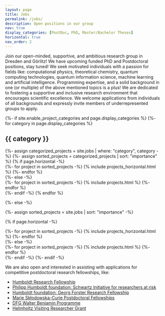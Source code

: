 ```yaml
---
layout: page
title: Jobs
permalink: /jobs/
description: Open positions in our group
nav: true
display_categories: [PostDoc, PhD, Master/Bachelor Theses]
horizontal: true
nav_order: 2
---
```


Join our open-minded, supportive, and ambitious research group in Dresden and Görlitz! We have upcoming funded PhD and Postdoctoral positions, stay tuned! We seek motivated individuals with a passion for fields like: computational physics, theoretical chemistry, quantum computing technologies, quantum information science, machine learning and artificial intelligence. Programming expertise, and a solid background in one (or multiple) of the above mentioned topics is a plus! We are dedicated to fostering a supportive and inclusive research environment that encourages scientific excellence. We welcome applications from individuals of all backgrounds and expressly invite members of underrepresented groups to apply. 


<!-- pages/jobs.md -->
<div class="jobs">
{%- if site.enable_project_categories and page.display_categories %}
  <!-- Display categorized jobs -->
  {%- for category in page.display_categories %}
  <h2 class="category">{{ category }}</h2>
  {%- assign categorized_projects = site.jobs | where: "category", category -%}
  {%- assign sorted_projects = categorized_projects | sort: "importance" %}
  <!-- Generate cards for each project -->
  {% if page.horizontal -%}
  <div class="container">
    <div class="row row-cols-2">
    {%- for project in sorted_projects -%}
      {% include projects_horizontal.html %}
    {%- endfor %}
    </div>
  </div>
  {%- else -%}
  <div class="grid">
    {%- for project in sorted_projects -%}
      {% include projects.html %}
    {%- endfor %}
  </div>
  {%- endif -%}
  {% endfor %}

{%- else -%}
<!-- Display jobs without categories -->
  {%- assign sorted_projects = site.jobs | sort: "importance" -%}
  <!-- Generate cards for each project -->
  {% if page.horizontal -%}
  <div class="container">
    <div class="row row-cols-2">
    {%- for project in sorted_projects -%}
      {% include projects_horizontal.html %}
    {%- endfor %}
    </div>
  </div>
  {%- else -%}
  <div class="grid">
    {%- for project in sorted_projects -%}
      {% include projects.html %}
    {%- endfor %}
  </div>
  {%- endif -%}
{%- endif -%}
</div>

We are also open and interested in assisting with applications for competitive postdoctoral research fellowships, like: 

<ul>
<li>
<a href='https://www.humboldt-foundation.de/en/apply/sponsorship-programmes/humboldt-research-fellowship'>Humboldt Research Fellowship</a>
</li>

<li>
<a href='https://www.humboldt-foundation.de/en/apply/sponsorship-programmes/philipp-schwartz-initiative#h6386'>Philipp Humboldt foundation: Schwartz Initiative for researchers at risk</a>
</li>

<li>
<a href='https://www.humboldt-foundation.de/en/apply/sponsorship-programmes/georg-forster-research-fellowship'>Humboldt foundation: Georg Forster Research Fellowship</a>
</li>

<li>
<a href='https://marie-sklodowska-curie-actions.ec.europa.eu/actions/postdoctoral-fellowships'>Marie Skłodowska-Curie Postdoctoral Fellowships</a>
</li>

<li>
<a href='https://www.dfg.de/en/research-funding/funding-opportunities/programmes/individual/walter-benjamin'>DFG Walter Benjamin Programme</a>
</li>

<li>
<a href="https://www.helmholtz-hida.de/en/new-horizons/hida-visiting-program/">Helmholtz Visiting Researcher Grant</a>
</li>

</ul>
